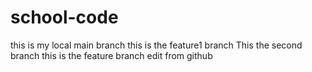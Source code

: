 # school-code

this is my local main branch
this is the feature1 branch
This the second branch
this is the feature branch
edit from github

